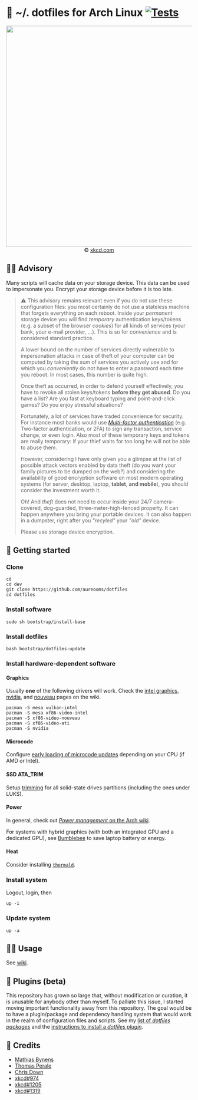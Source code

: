 :wrench: ~/. dotfiles for Arch Linux
[![Tests](https://img.shields.io/github/workflow/status/aureooms/dotfiles/ci:test?event=push&label=tests)](https://github.com/aureooms/dotfiles/actions/workflows/ci:test.yml?query=branch:master)
==

<p align="center">
<a href="https://xkcd.com/974">
<img src="https://imgs.xkcd.com/comics/the_general_problem.png" width="600">
</a><br/>
© <a href="https://xkcd.com">xkcd.com</a>
</p>

## :raising_hand_man: Advisory

Many scripts will cache data on your storage device. This data can be used to
impersonate you. Encrypt your storage device before it is too late.


> :warning: This advisory remains relevant even if you do not use these
> configuration files: you most certainly do not use a stateless machine that
> forgets everything on each reboot.
> Inside your *permanent* storage device you
> will find *temporary* authentication keys/tokens (e.g. a subset of the
> browser *cookies*) for all kinds of services (your bank, your e-mail
> provider, ...).
> This is so for *convenience* and is considered standard practice.
>
> A lower bound on the number of services directly vulnerable to impersonation
> attacks in case of theft of your computer can be computed by taking the sum of
> services you actively use and for which you *conveniently* do not have to
> enter a password each time you reboot. In most cases, this number is quite
> high.
>
> Once theft as occurred, in order to defend yourself effectively, you have to
> revoke all stolen keys/tokens **before they get abused**. Do you have a list?
> Are you fast at keyboard typing and point-and-click games? Do you enjoy
> stressful situations?
>
> Fortunately, a lot of services have traded convenience for security. For
> instance most banks would use [*Multi-factor
> authentication*](https://en.wikipedia.org/wiki/Multi-factor_authentication)
> (e.g. Two-factor authentication, or 2FA) to sign any transaction, service
> change, or even login. Also most of these temporary keys and tokens are
> really temporary: if your thief waits for too long he will not be able to
> abuse them.
>
> However, considering I have only given you a glimpse at the list of possible
> attack vectors enabled by data theft (do you want your family pictures to be
> dumped on the web?) and considering the availability of good encryption
> software on most modern operating systems (for server, desktop, laptop,
> **tablet**, **and mobile**), you should consider the investment worth it.
>
> Oh! And *theft* does not need to occur inside your 24/7 camera-covered,
> dog-guarded, three-meter-high-fenced property. It can happen anywhere you
> bring your portable devices. It can also happen in a dumpster, right after
> you *"recyled"* your *"old"* device.
>
> Please use storage device encryption.

## :rocket: Getting started

### Clone

    cd
    cd dev
    git clone https://github.com/aureooms/dotfiles
    cd dotfiles

### Install software

    sudo sh bootstrap/install-base

### Install dotfiles

    bash bootstrap/dotfiles-update

### Install hardware-dependent software

#### Graphics

Usually **one** of the following drivers will work.
Check the
[intel graphics](https://wiki.archlinux.org/index.php/Intel_graphics),
[nvidia](https://wiki.archlinux.org/index.php/NVIDIA),
and 
[nouveau](https://wiki.archlinux.org/index.php/nouveau)
pages on the wiki.

    pacman -S mesa vulkan-intel
    pacman -S mesa xf86-video-intel
    pacman -S xf86-video-nouveau
    pacman -S xf86-video-ati
    pacman -S nvidia


#### Microcode

Configure [early loading of microcode updates](https://wiki.archlinux.org/index.php/Microcode#Early_loading)
depending on your CPU (if AMD or Intel).


#### SSD ATA_TRIM

Setup
[trimming](https://wiki.archlinux.org/index.php/Solid_state_drive#TRIM) for all
solid-state drives partitions (including the ones under LUKS).


#### Power

In general, check out [*Power management* on the Arch wiki](https://wiki.archlinux.org/index.php/Power_management).

For systems with hybrid graphics (with both an integrated GPU and a dedicated
GPU), see [Bumblebee](https://wiki.archlinux.org/index.php/Bumblebee) to save
laptop battery or energy.

#### Heat

Consider installing [`thermald`](https://wiki.archlinux.org/index.php/CPU_frequency_scaling#thermald).

### Install system
Logout, login, then

    up -i

### Update system

    up -a


## :woman_astronaut: Usage

See [wiki](https://github.com/aureooms/dotfiles/wiki).

## :construction: Plugins (beta)

This repository has grown so large that, without modification or curation, it
is unusable for anybody other than myself. To palliate this issue, I started
moving important functionality away from this repository. The goal would be to
have a plugin/package and dependency handling system that would work in the
realm of configuration files and scripts. See my [list of *dotfiles
packages*](https://github.com/aureooms?tab=repositories&q=dotfiles) and the
[instructions to install a *dotfiles plugin*](https://github.com/aureooms/dotfiles/wiki/Plugins).

## :clap: Credits

  - [Mathias Bynens](https://github.com/mathiasbynens/dotfiles)
  - [Thomas Perale](https://github.com/tperale/dotfiles)
  - [Chris Down](https://github.com/cdown/dotfiles)
  - [xkcd#974](https://www.explainxkcd.com/wiki/index.php/974)
  - [xkcd#1205](https://www.explainxkcd.com/wiki/index.php/1205)
  - [xkcd#1319](https://www.explainxkcd.com/wiki/index.php/1319)
